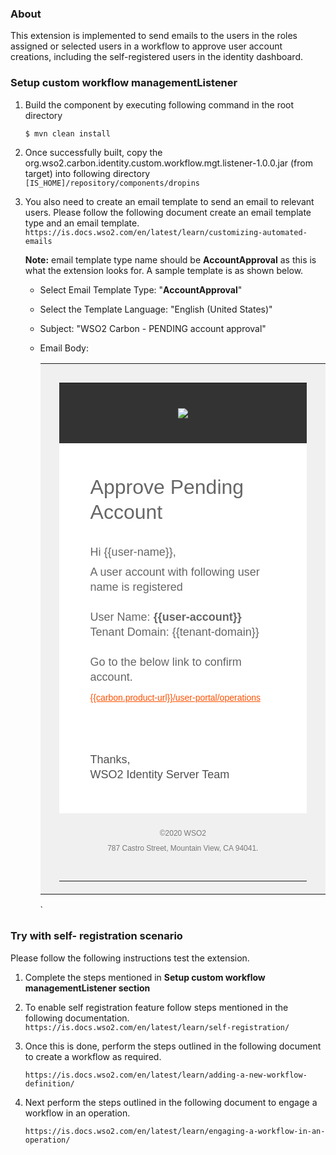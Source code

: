 ### About
This extension is implemented to send emails to the users in the roles assigned or selected users in a workflow to approve user account creations, including the self-registered users in the identity dashboard. 

### Setup custom workflow managementListener
1. Build the component by executing following command in the root directory

	`$ mvn clean install`

2. Once successfully built, copy the org.wso2.carbon.identity.custom.workflow.mgt.listener-1.0.0.jar (from target) into following directory
    `[IS_HOME]/repository/components/dropins` 

3. You also need to create an email template to send an email to relevant users. Please follow the following document create an email template type and an email template.
   `https://is.docs.wso2.com/en/latest/learn/customizing-automated-emails`
   
   **Note:** email template type name should be **AccountApproval** as this is what the extension looks for. 
   A sample template is as shown below.
    
     * Select Email Template Type: "**AccountApproval**"
     * Select the Template Language: "English (United States)"
     * Subject: "WSO2 Carbon - PENDING account approval"
     * Email Body:
      
          <table align="center" cellpadding="0" cellspacing="0" border="0" width="100%"bgcolor="#f0f0f0">
                <tr>
                   <td style="padding: 30px 30px 20px 30px;">
                      <table cellpadding="0" cellspacing="0" border="0" width="100%" bgcolor="#ffffff" style="max-width: 650px; margin: auto;">
                         <tr>
                            <td colspan="2" align="center" style="background-color: #333; padding: 40px;">
                               <a href="http://wso2.com/" target="_blank"><img src="http://cdn.wso2.com/wso2/newsletter/images/nl-2017/wso2-logo-transparent.png" border="0" /></a>
                            </td>
                         </tr>
                         <tr>
                            <td colspan="2" align="center" style="padding: 50px 50px 0px 50px;">
                               <h1 style="padding-right: 0em; margin: 0; line-height: 40px; font-weight:300; font-family: 'Nunito Sans', Arial, Verdana, Helvetica, sans-serif; color: #666; text-align: left; padding-bottom: 1em;">
                                  Approve Pending Account
                               </h1>
                            </td>
                         </tr>
                         <tr>
                            <td style="text-align: left; padding: 0px 50px 20px 50px;" valign="top">
                               <p style="font-size: 18px; margin: 0; line-height: 24px; font-family: 'Nunito Sans', Arial, Verdana, Helvetica, sans-serif; color: #666; text-align: left; padding-bottom: 3%;">
                                  Hi {{user-name}},
                               </p>
                               <p style="font-size: 18px; margin: 0; line-height: 24px; font-family: 'Nunito Sans', Arial, Verdana, Helvetica, sans-serif; color: #666; text-align: left; padding-bottom: 3%;">
                                  A user account with following user name is registered <br>
                                  <br>
                                  User Name:  <b> {{user-account}}</b> <br>
                                  Tenant Domain: </b> {{tenant-domain}}</b> <br>
                                  <br>
                                  Go to the below link to confirm account.
                               </p>
                               <p style="font-size: 18px; margin: 0; line-height: 24px; font-family: 'Nunito Sans', Arial, Verdana, Helvetica, sans-serif; color: #505050; text-align: left;">
                                  <a style="word-break: break-all; color: #ff5000; font-size: 14px" target="_blank"
                                     href="{{carbon.product-url}}/user-portal/operations">
                                  {{carbon.product-url}}/user-portal/operations
                                  </a>
                               </p>
                               <p style="font-size: 18px; margin: 0; line-height: 24px; font-family: 'Nunito Sans', Arial, Verdana, Helvetica, sans-serif; color: #666; text-align: left; padding-bottom: 3%;">
                               <p>
                            </td>
                         </tr>
                         <tr>
                            <td style="text-align: left; padding: 30px 50px 50px 50px;" valign="top">
                               <p style="font-size: 18px; margin: 0; line-height: 24px; font-family: 'Nunito Sans', Arial, Verdana, Helvetica, sans-serif; color: #505050; text-align: left;">
                                  Thanks,<br/>WSO2 Identity Server Team
                               </p>
                            </td>
                         </tr>
                         <tr>
                            <td colspan="2" align="center" style="padding: 20px 40px 40px 40px;" bgcolor="#f0f0f0">
                               <p style="font-size: 12px; margin: 0; line-height: 24px; font-family: 'Nunito Sans', Arial, Verdana, Helvetica, sans-serif; color: #777;">
                                  &copy;2020
                                  <a href="http://wso2.com/" target="_blank" style="color: #777; text-decoration: none">WSO2</a>
                                  <br>
                                  787 Castro Street, Mountain View, CA 94041.
                               </p>
                            </td>
                         </tr>
                      </table>
                   </td>
                </tr>
           </table>`

### Try with self- registration scenario

Please follow the following instructions test the extension.

1. Complete the steps mentioned in **Setup custom workflow managementListener section**

2. To enable self registration feature follow steps mentioned in the following documentation.
    `https://is.docs.wso2.com/en/latest/learn/self-registration/`

3. Once this is done, perform the steps outlined in the following document to create a workflow as required.

	`https://is.docs.wso2.com/en/latest/learn/adding-a-new-workflow-definition/`

4. Next perform the steps outlined in the following document to engage a workflow in an operation.

	`https://is.docs.wso2.com/en/latest/learn/engaging-a-workflow-in-an-operation/`
